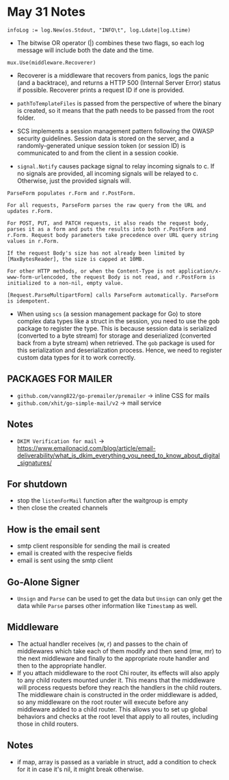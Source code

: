 # May 31 Notes

```golang
infoLog := log.New(os.Stdout, "INFO\t", log.Ldate|log.Ltime)
```
- The bitwise OR operator (|) combines these two flags, so each log message will include both the date and the time.

```golang
mux.Use(middleware.Recoverer)
```
- Recoverer is a middleware that recovers from panics, logs the panic (and a backtrace), and returns a HTTP 500 (Internal Server Error) status if possible. Recoverer prints a request ID if one is provided.

-   `pathToTemplateFiles` is passed from the perspective of where the binary is created, so it means that the path needs to be passed from the root folder.

-   SCS implements a session management pattern following the OWASP security guidelines. Session data is stored on the server, and a randomly-generated unique session token (or session ID) is communicated to and from the client in a session cookie.
-   `signal.Notify` causes package signal to relay incoming signals to c. If no signals are provided, all incoming signals will be relayed to c. Otherwise, just the provided signals will.

```
ParseForm populates r.Form and r.PostForm.

For all requests, ParseForm parses the raw query from the URL and updates r.Form.

For POST, PUT, and PATCH requests, it also reads the request body, parses it as a form and puts the results into both r.PostForm and r.Form. Request body parameters take precedence over URL query string values in r.Form.

If the request Body's size has not already been limited by [MaxBytesReader], the size is capped at 10MB.

For other HTTP methods, or when the Content-Type is not application/x-www-form-urlencoded, the request Body is not read, and r.PostForm is initialized to a non-nil, empty value.

[Request.ParseMultipartForm] calls ParseForm automatically. ParseForm is idempotent.
```

- When using `scs` (a session management package for Go) to store complex data types like a struct in the session, you need to use the gob package to register the type. This is because session data is serialized (converted to a byte stream) for storage and deserialized (converted back from a byte stream) when retrieved. The `gob` package is used for this serialization and deserialization process. Hence, we need to register custom data types for it to work correctly.

## PACKAGES FOR MAILER

-  `github.com/vanng822/go-premailer/premailer` ->  inline CSS for mails
-  `github.com/xhit/go-simple-mail/v2` ->   mail service


## Notes

- `DKIM Verification for mail` ->   https://www.emailonacid.com/blog/article/email-deliverability/what_is_dkim_everything_you_need_to_know_about_digital_signatures/

##  For shutdown
-  stop the `listenForMail` function after the waitgroup is empty
-  then close the created channels


##  How is the email sent
- smtp client responsible for sending the mail is created
- email is created with the respecive fields
- email is sent using the smtp client

##  Go-Alone Signer
- `Unsign` and `Parse` can be used to get the data but `Unsiqn` can only get the data while `Parse` parses other information like `Timestamp` as well.

##  Middleware
-   The actual handler receives (w, r) and passes to the chain of middlewares which take each of them modify and then send (mw, mr) to the next middleware and finally to the appropriate route handler and then to the appropriate handler.
-   If you attach middleware to the root Chi router, its effects will also apply to any child routers mounted under it. This means that the middleware will process requests before they reach the handlers in the child routers. The middleware chain is constructed in the order middleware is added, so any middleware on the root router will execute before any middleware added to a child router. This allows you to set up global behaviors and checks at the root level that apply to all routes, including those in child routers.

##  Notes
-   if map, array is passed as a variable in struct, add a condition to check for it in case it's nil, it might break otherwise.

